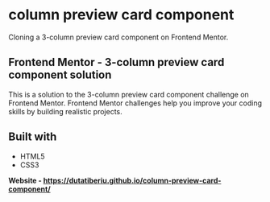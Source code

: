 <h1>column preview card component</h1>
<p>Cloning a 3-column preview card component on Frontend Mentor.</p>

  <h2>Frontend Mentor - 3-column preview card component solution</h2>
<p1>This is a solution to the 3-column preview card component challenge on Frontend Mentor. Frontend Mentor challenges help you improve your coding skills by building realistic projects.</p1>

<h2>Built with</h2>
<ul>
  <li>HTML5</li>
  <li>CSS3</li>
</ul>

<strong>Website - https://dutatiberiu.github.io/column-preview-card-component/</strong>
